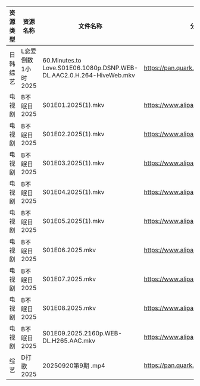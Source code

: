 | 资源类型 | 资源名称         | 文件名称                                                                 | 分享链接                                 | 更新时间                |
| ---- | ------------ | -------------------------------------------------------------------- | ------------------------------------ | ------------------- |
| 日韩综艺 | L恋爱倒数1小时2025 | 60.Minutes.to Love.S01E06.1080p.DSNP.WEB-DL.AAC2.0.H.264-HiveWeb.mkv | https://pan.quark.cn/s/8e32fe75dba6  | 2025-09-20 10:26:14 |
| 电视剧  | B不眠日2025     | S01E01.2025(1).mkv                                                   | https://www.alipan.com/s/pdo1SVYHJq1 | 2025-09-20 07:55:35 |
| 电视剧  | B不眠日2025     | S01E02.2025(1).mkv                                                   | https://www.alipan.com/s/pdo1SVYHJq1 | 2025-09-20 07:55:35 |
| 电视剧  | B不眠日2025     | S01E03.2025(1).mkv                                                   | https://www.alipan.com/s/pdo1SVYHJq1 | 2025-09-20 07:55:34 |
| 电视剧  | B不眠日2025     | S01E04.2025(1).mkv                                                   | https://www.alipan.com/s/pdo1SVYHJq1 | 2025-09-20 07:55:34 |
| 电视剧  | B不眠日2025     | S01E05.2025(1).mkv                                                   | https://www.alipan.com/s/pdo1SVYHJq1 | 2025-09-20 07:55:33 |
| 电视剧  | B不眠日2025     | S01E06.2025.mkv                                                      | https://www.alipan.com/s/pdo1SVYHJq1 | 2025-09-20 07:55:32 |
| 电视剧  | B不眠日2025     | S01E07.2025.mkv                                                      | https://www.alipan.com/s/pdo1SVYHJq1 | 2025-09-20 07:55:32 |
| 电视剧  | B不眠日2025     | S01E08.2025.mkv                                                      | https://www.alipan.com/s/pdo1SVYHJq1 | 2025-09-20 07:55:31 |
| 电视剧  | B不眠日2025     | S01E09.2025.2160p.WEB-DL.H265.AAC.mkv                                | https://www.alipan.com/s/pdo1SVYHJq1 | 2025-09-20 07:55:31 |
| 综艺   | D打歌2025      | 20250920第9期 .mp4                                                     | https://pan.quark.cn/s/bd23329f1a1a  | 2025-09-20 10:24:34 |
